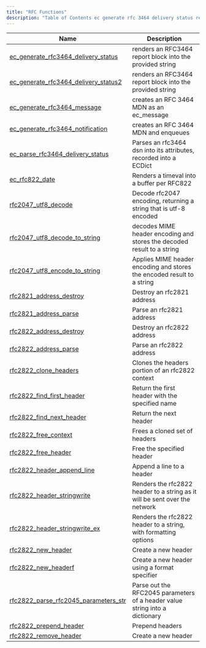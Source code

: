 ```yaml
---
title: "RFC Functions"
description: "Table of Contents ec generate rfc 3464 delivery status renders an RFC 3464 report block into the provided string ec generate rfc 3464 delivery status 2 renders an RFC 3464 report block into the provided string ec generate rfc 3464 message creates an RFC 3464 MDN as an ec message..."
---
```



| Name                                                                                                                                    | Description                                                                 |
|-----------------------------------------------------------------------------------------------------------------------------------------|-----------------------------------------------------------------------------|
| [ec_generate_rfc3464_delivery_status](/momentum/3/3-api/apis-ec-generate-rfc-3464-delivery-status)   | renders an RFC3464 report block into the provided string                    |
| [ec_generate_rfc3464_delivery_status2](/momentum/3/3-api/apis-ec-generate-rfc-3464-delivery-status-2) | renders an RFC3464 report block into the provided string                    |
| [ec_generate_rfc3464_message](/momentum/3/3-api/apis-ec-generate-rfc-3464-message)                   | creates an RFC 3464 MDN as an ec_message                                    |
| [ec_generate_rfc3464_notification](/momentum/3/3-api/apis-ec-generate-rfc-3464-notification)         | creates an RFC 3464 MDN and enqueues                                        |
| [ec_parse_rfc3464_delivery_status](/momentum/3/3-api/apis-ec-parse-rfc-3464-delivery-status)         | Parses an rfc3464 dsn into its attributes, recorded into a ECDict           |
| [ec_rfc822_date](/momentum/3/3-api/apis-ec-rfc-822-date)                                             | Renders a timeval into a buffer per RFC822                                  |
| [rfc2047_utf8_decode](/momentum/3/3-api/apis-rfc-2047-utf-8-decode)                                   | Decode rfc2047 encoding, returning a string that is utf-8 encoded           |
| [rfc2047_utf8_decode_to_string](/momentum/3/3-api/apis-rfc-2047-utf-8-decode-to-string)               | decodes MIME header encoding and stores the decoded result to a string      |
| [rfc2047_utf8_encode_to_string](/momentum/3/3-api/apis-rfc-2047-utf-8-encode-to-string)               | Applies MIME header encoding and stores the encoded result to a string      |
| [rfc2821_address_destroy](/momentum/3/3-api/apis-rfc-2821-address-destroy)                           | Destroy an rfc2821 address                                                  |
| [rfc2821_address_parse](/momentum/3/3-api/apis-rfc-2821-address-parse)                               | Parse an rfc2821 address                                                    |
| [rfc2822_address_destroy](/momentum/3/3-api/apis-rfc-2822-address-destroy)                           | Destroy an rfc2822 address                                                  |
| [rfc2822_address_parse](/momentum/3/3-api/apis-rfc-2822-address-parse)                               | Parse an rfc2822 address                                                    |
| [rfc2822_clone_headers](/momentum/3/3-api/apis-rfc-2822-clone-headers)                               | Clones the headers portion of an rfc2822 context                            |
| [rfc2822_find_first_header](/momentum/3/3-api/apis-rfc-2822-find-first-header)                       | Return the first header with the specified name                             |
| [rfc2822_find_next_header](/momentum/3/3-api/apis-rfc-2822-find-next-header)                         | Return the next header                                                      |
| [rfc2822_free_context](/momentum/3/3-api/apis-rfc-2822-free-context)                                 | Frees a cloned set of headers                                               |
| [rfc2822_free_header](/momentum/3/3-api/apis-rfc-2822-free-header)                                   | Free the specified header                                                   |
| [rfc2822_header_append_line](/momentum/3/3-api/apis-rfc-2822-header-append-line)                     | Append a line to a header                                                   |
| [rfc2822_header_stringwrite](/momentum/3/3-api/apis-rfc-2822-header-stringwrite)                     | Renders the rfc2822 header to a string as it will be sent over the network  |
| [rfc2822_header_stringwrite_ex](/momentum/3/3-api/apis-rfc-2822-header-stringwrite-ex)               | Renders the rfc2822 header to a string, with formatting options             |
| [rfc2822_new_header](/momentum/3/3-api/apis-rfc-2822-new-header)                                     | Create a new header                                                         |
| [rfc2822_new_headerf](/momentum/3/3-api/apis-rfc-2822-new-headerf)                                   | Create a new header using a format specifier                                |
| [rfc2822_parse_rfc2045_parameters_str](/momentum/3/3-api/apis-rfc-2822-parse-rfc-2045-parameters-str) | Parse out the RFC2045 parameters of a header value string into a dictionary |
| [rfc2822_prepend_header](/momentum/3/3-api/apis-rfc-2822-prepend-headers)                            | Prepend headers                                                             |
| [rfc2822_remove_header](/momentum/3/3-api/apis-rfc-2822-remove-header)                               | Create a new header                                                         |
